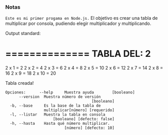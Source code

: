 ### Notas

`Este es mi primer progama en Node.js.`
El objetivo es crear una tabla de multiplicar por consola, pudiendo elegir multiplicador y multiplicando.

Output standard:

==============
 TABLA DEL: 2
==============
2 x 1 = 2
2 x 2 = 4
2 x 3 = 6
2 x 4 = 8
2 x 5 = 10
2 x 6 = 12
2 x 7 = 14
2 x 8 = 16
2 x 9 = 18
2 x 10 = 20

Tabla creada!

```
Opciones:      --help     Muestra ayuda        [booleano]
      --version  Muestra número de versión
                                      [booleano]
  -b, --base     Es la base de la tabla de
                 multiplicar[número] [requerido]
  -l, --listar   Muestra la tabla en consola
                     [booleano] [defecto: false]
  -h, --hasta    Hasta qué número multiplicar.
                          [número] [defecto: 10]

```